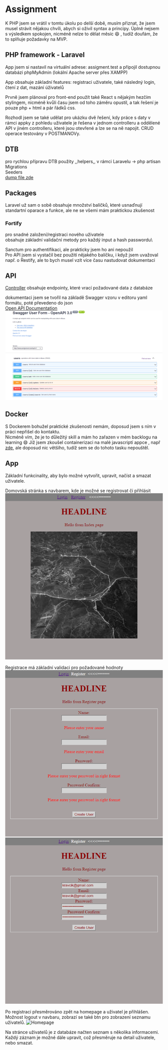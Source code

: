 # Assignment

K PHP jsem se vrátil v tomtu úkolu po delší době, musím přiznat, že jsem musel strávit nějakou chvíli, abych si oživil syntax a principy. Úplně nejsem s výsledkem spokojen, nicméně nelze to dělat měsíc :smile: , tudíž doufám, že to splňuje požadavky na MVP.

## PHP framework - Laravel

App jsem si nastavil na virtuální adrese: assigment.test a připojil dostupnou databázi phpMyAdmin (lokální Apache server přes XAMPP)

App obsahuje základní features: registraci uživatele, také následný login, čtení z dat, mazání úživatelů

Prvně jsem plánoval pro front-end použít také React s nějakým hezčím stylingem, nicméně kvůli času jsem od toho záměru opustil, a tak řešení je pouze php + html a pár řádků css.

Rozhodl jsem se také udělat pro ukázku dvě řešení, kdy práce s daty v rámci appky z pohledu uživatele je řešena v jednom controlleru a oddělené API v jiném controlleru, které jsou otevřené a lze se na ně napojit. CRUD operace testovány v POSTMANOVy.

## DTB

pro rychlou přípravu DTB použity ,,helpers,, v rámci Laravelu -> php artisan\
Migrations\
Seeders\
[dump file zde](assignment.sql)

## Packages

Laravel už sam o sobě obsahuje množství balíčků, které usnaďnují standartní oparace a funkce, ale ne se všemi mám praktickou zkušenost

### Fortify

pro snadné založení/registraci nového uživatele\
obsahuje základní validační metody pro každý input a hash passwordu\

Sanctum pro authentifikaci, ale prakticky jsem ho ani nepoužil\
Pro API jsem si vystačil bez použití nějakého balíčku, i když jsem uvažoval např. o Restify, ale to bych musel vzít více času nastudovat dokumentaci

## API

[Controller](app/Http/Controllers/Api/UsersController.php) obsahuje endpointy, které vrací požadované data z databáze

dokumentaci jsem se tvořil na základě Swagger vzoru v editoru yaml formátu, poté převedeno do json\
[Open API Documentation](openapi.json)
![Open API Documentation](images/swagger.png)

## Docker

S Dockerem bohužel praktické zkušenosti nemám, doposud jsem s ním v práci nepřišel do kontaktu.\
Nicméně vím, že je to důležitý skill a mám ho zařazen v mém backlogu na learning :smile:
Již jsem zkoušel containerizaci na malé javascriptí appce , např [zde](https://github.com/Lenny606/dockerlesson), ale doposud nic většího, tudíž sem se do tohoto tasku nepouštěl.

## App

Základní funkcinality, aby bylo možné vytvořit, upravit, načíst a smazat uživatele.

Domovská stránka s navbarem, kde je možné se registrovat či přihlásit
![Index](images/index.png)

Registrace má základní validaci pro požadované hodnoty
![Register with Error](images/register-error.png)
![Register](images/register.png)

Po registraci přesměrováno zpět na homepage a uživatel je přihlášen.
Možnost logout v navbaru, zobrazí se také btn pro zobrazení seznamu uživatelů.
![Homepage](images/homepage.png)

Na stránce uživatelů je z databáze načten seznam s několika informacemi.
Každý záznam je možné dále upravit, což přesměruje na detail uživatele, nebo smazat.
